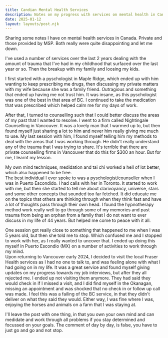 ```yaml
---
title: Candian Mental Health Services
description: Notes on my progress with services on mental health in Canada
date: 2025-01-12
layout: layouts/post.njk
---
```


Sharing some notes I have on mental health services in Canada. Private and those provided by MSP. Both really were quite disappointing and let me down.

I've used a number of services over the last 2 years dealing with the amount of trauma that I've had in my childhood that surfaced over the last year or so. Then the breakup with my family and loosing my kids.

I first started with a pyschologist in Maple Ridge, which ended up with him wanting to keep prescribing me drugs, then discussing my private matters with my wife because she was a family friend. Outragious and something that ended up having me not trust him. It was insane, as this pyschologist was one of the best in that area of BC. I continued to take the medication that was prescribed which helped calm me for my days of work.

After that, I turned to counselling such that I could better discuss the areas of my past that I wanted to resolve. I went to a firm called Nightingale Counselling in Vancouver. It was a lovely man that I warmed up to, but then found myself just sharing a lot to him and never him really giving me much to use. My last session with him, I found myself telling him my methods to deal with the areas that I was working through. He didn't really understand any of the trauma that I was trying to share. It's terrible that there are private counselling firms in Vancouver that do this for $300 an hour. But for me, I learnt my lesson. 

My own mind techniques, medidation and tai chi worked a hell of lot better, which also happened to be free.                                                  
The best individual I ever spoke to was a pyschologist/counseller when I was in Puerto Escondido. I had calls with her in Toronto. It started to work with me, but then she started to tell me about clarivoyancy, universe, stars and some other concepts that sounded too far fetched. It did educate me on the topics that others are thinking through when they think fast and have a lot of thoughts pass through their own head. I found the hypnotherapy method work really well to go through some of my memories and past trauma from being an orphan from a family that I do not want to ever discuss in my life of 44 years.  But helped me come to peace with it all.
 
One session got really close to something that happened to me when I was 5 years old, but then she told me to stop. Which confused me and I stopped to work with her, as I really wanted to uncover that. I ended up doing this myself in Puerto Escondio (MX) on a number of activities to work through my mind.                                                                                              
Upon returning to Vancouver early 2024, I decided to visit the local Fraser Health services as I had no one to talk to, and was feeling alone with what I had going on in my life. It was a great service and found myself giving updates on my progress towards my job interviews, but after they all rejected me. I ended up not visiting them anymore. They had said they would check in if I missed a visit, and I did find myself in the Okanagan, missing an appointment and was shocked that no check in or follow up call was made. I feel this was a failing of the BC service, in that they didn't deliver on what they said they would. Either way, I was fine where I was, enjoying the horses and animals on a farm that I was staying at.

I'll leave the post with one thing, in that you own your own mind and can medidate and work through all problems if you stay determined and focussed on your goals. The comment of day by day, is false, you have to just go and go and not stop.
